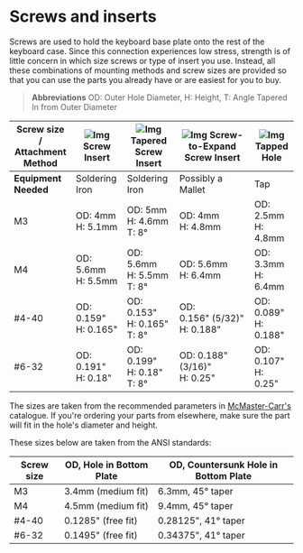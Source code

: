 # Screws and inserts

Screws are used to hold the keyboard base plate onto the rest of the keyboard case. Since this connection experiences low stress, strength is of little concern in which size screws or type of insert you use. Instead, all these combinations of mounting methods and screw sizes are provided so that you can use the parts you already have or are easiest for you to buy.

> **Abbreviations** OD: Outer Hole Diameter, H: Height, T: Angle Tapered In from Outer Diameter

| Screw size /<br>Attachment Method | ![Img][SI] Screw Insert | ![Img][TSI] Tapered Screw Insert | ![Img][ESI] Screw-to-Expand<br>Screw Insert | ![Img][Tap] Tapped Hole |
| --------------------------------- | ----------------------- | -------------------------------- | ------------------------------------------- | ----------------------- |
| **Equipment Needed**              | Soldering Iron          | Soldering Iron                   | Possibly a Mallet                           | Tap                     |
| M3                                | OD: 4mm<br>H: 5.1mm     | OD: 5mm<br>H: 4.6mm<br>T: 8°     | OD: 4mm<br>H: 4.8mm                         | OD: 2.5mm<br>H: 4.8mm   |
| M4                                | OD: 5.6mm<br>H: 5.5mm   | OD: 5.6mm<br>H: 5.5mm<br>T: 8°   | OD: 5.6mm<br>H: 6.4mm                       | OD: 3.3mm<br>H: 6.4mm   |
| #4-40                             | OD: 0.159"<br>H: 0.165" | OD: 0.153"<br>H: 0.165"<br>T: 8° | OD: 0.156"&nbsp;(5/32)"<br>H: 0.188"        | OD: 0.089"<br>H: 0.188" |
| #6-32                             | OD: 0.191"<br>H: 0.18"  | OD: 0.199"<br>H: 0.18"<br>T: 8°  | OD: 0.188" (3/16)"<br>H: 0.25"              | OD: 0.107"<br>H: 0.25"  |

[SI]: https://www.mcmaster.com/mvD/Contents/gfx/ImageCache/944/94459A280_a4524912-b925-457f-b3fa-f7c83571ca8f@4x_638110152424181078.png?ver=ImageNotFound
[TSI]: https://www.mcmaster.com/mvD/Contents/gfx/ImageCache/933/93365A130_a9f3f6c6-3de2-4700-9308-429113192fca1690480478@4x_1690480483.png?ver=ImageNotFound
[ESI]: https://www.mcmaster.com/mvD/Contents/gfx/ImageCache/923/92395A113_727b2b43-fba6-43af-81f9-03fb63e1b522@4x_638112966750528839.png?ver=ImageNotFound
[Tap]: https://www.protolabs.com/media/1012890/threaded-holes-technical-illos-standard-holes-570x308.jpg

The sizes are taken from the recommended parameters in [McMaster-Carr's](https://www.mcmaster.com) catalogue. If you're ordering your parts from elsewhere, make sure the part will fit in the hole's diameter and height.

These sizes below are taken from the ANSI standards:

| Screw size | OD, Hole in Bottom Plate | OD, Countersunk Hole in Bottom Plate |
| ---------- | ------------------------ | ------------------------------------ |
| M3         | 3.4mm (medium fit)       | 6.3mm, 45° taper                     |
| M4         | 4.5mm (medium fit)       | 9.4mm, 45° taper                     |
| #4-40      | 0.1285" (free fit)       | 0.28125", 41° taper                  |
| #6-32      | 0.1495" (free fit)       | 0.34375", 41° taper                  |

